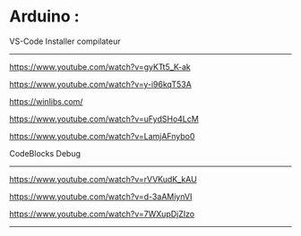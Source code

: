 # Arduino :

VS-Code Installer compilateur

___

https://www.youtube.com/watch?v=gyKTt5_K-ak

https://www.youtube.com/watch?v=y-i96kqT53A

https://winlibs.com/

https://www.youtube.com/watch?v=uFydSHo4LcM

https://www.youtube.com/watch?v=LamjAFnybo0


CodeBlocks Debug

___

https://www.youtube.com/watch?v=rVVKudK_kAU

https://www.youtube.com/watch?v=d-3aAMiynVI

https://www.youtube.com/watch?v=7WXupDjZIzo
___

